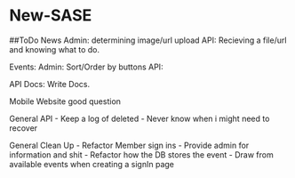 New-SASE
========


##ToDo
News 
    Admin:
        determining image/url upload
    API:
        Recieving a file/url and knowing what to do.

Events:
    Admin:
        Sort/Order by buttons
    API:
    

API Docs:
    Write Docs.

Mobile Website
    good question
    
General API
    - Keep a log of deleted 
        - Never know when i might need to recover
        
General Clean Up
    - Refactor Member sign ins
        - Provide admin for information and shit
        - Refactor how the DB stores the event
        - Draw from available events when creating a signIn page
    